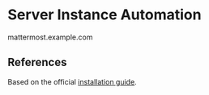 # Server Instance Automation

mattermost.example.com

## References

Based on the official [installation guide](https://docs.mattermost.com/install/installing-mattermost-omnibus.html).

